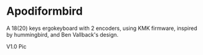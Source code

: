 # Apodiformbird

A 18(20) keys ergokeyboard with 2 encoders, using KMK firmware, inspired by hummingbird, and Ben Vallback's design.

V1.0 Pic

